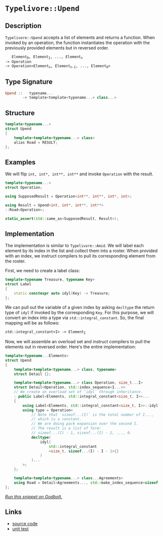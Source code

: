 <!-- Copyright 2024 Feng Mofan
SPDX-License-Identifier: Apache-2.0 -->

# `Typelivore::Upend`

## Description

`Typelivore::Upend` accepts a list of elements and returns a function.
When invoked by an operation, the function instantiates the operation with the previously provided elements but in reversed order.

<pre><code>   Element<sub>0</sub>, Element<sub>1</sub>, ..., Element<sub>n</sub>
-> Operation
-> Operation&lt;Element<sub>n</sub>, Element<sub>n-1</sub>, ..., Element<sub>0</sub>&gt;</code></pre>

## Type Signature

```Haskell
Upend ::   typename...
        -> template<template<typename...> class...>
```

## Structure

```C++
template<typename...>
struct Upend
{
    template<template<typename...> class>
    alias Road = RESULT;
};
```

## Examples

We will flip `int, int*, int**, int**` and invoke `Operation` with the result.

```C++
template<typename...>
struct Operation;

using SupposedResult = Operation<int**, int**, int*, int>;

using Result = Upend<int, int*, int**, int**>
::Road<Operation>;

static_assert(std::same_as<SupposedResult, Result>);
```

## Implementation

The implementation is similar to `Typelivore::Amid`.
We will label each element by its index in the list and collect them into a roster.
When provided with an index, we instruct compilers to pull its corresponding element from the roster.

First, we need to create a label class:

```C++
template<typename Treasure, typename Key>
struct Label
{ 
    static constexpr auto idyl(Key) -> Treasure;
};
```

We can pull out the variable of a given index by asking `decltype` the return type of `idyl` if invoked by the corresponding `Key`.
For this purpose, we will convert an index into a type via `std::integral_constant`.
So, the final mapping will be as follows:

<pre><code>std::integral_constant&lt;I&gt; -> Element<sub>I</sub></code></pre>

Now, we will assemble an overload set and instruct compilers to pull the elements out in reversed order. Here's the entire implementation:

```C++
template<typename...Elements>
struct Upend
{
    template<template<typename...> class, typename>
    struct Detail {};

    template<template<typename...> class Operation, size_t...I>
    struct Detail<Operation, std::index_sequence<I...>>
    // We create an overload set of `idyl` through inheritance.
    : public Label<Elements, std::integral_constant<size_t, I>>...
    {
        using Label<Elements, std::integral_constant<size_t, I>>::idyl...;
        using type = Operation<
            // Note that `sizeof...(I)` is the total number of I...,
            // which is a constant.
            // We are doing pack expansion over the second I.
            // The result is a list of form:
            // sizeof...(I) - 1, sizeof...(I) - 2, ..., 0. 
            decltype(
                idyl(
                    std::integral_constant
                    <size_t, sizeof...(I) - I - 1>{}
                )
            )...
        >;
    };

    template<template<typename...> class...Agreements>
    using Road = Detail<Agreements..., std::make_index_sequence<sizeof...(Elements)>>::type;
};
```

[*Run this snippet on Godbolt.*](https://godbolt.org/#z:OYLghAFBqd5QCxAYwPYBMCmBRdBLAF1QCcAaPECAMzwBtMA7AQwFtMQByARg9KtQYEAysib0QXACx8BBAKoBnTAAUAHpwAMvAFYTStJg1DIApACYAQuYukl9ZATwDKjdAGFUtAK4sGIAKwAzKSuADJ4DJgAcj4ARpjEAf6kAA6oCoRODB7evgHBaRmOAuGRMSzxif7JdpgOWUIETMQEOT5%2BQbaY9sUMjc0EpdFxCUm2TS1teZ0KE4MRwxWj1QCUtqhexMjsHOaBEcjeWADUJoFuXo60hACeZ9gmGgCCewdHmKfnyLPoWFT3jxezwImBYKQMILObgINxSjFYHwAKsRMEwFJtMKRjjC4cw2McANKYO6BB7PWbELwOY6hJjxWiAkwAdgsp2exw5x1mTEcyGOaAYs0wqhSxGOTEuqGOeHQN1oECJNxWxwAtPdjsjUeiUWcrM9mQARXWM4Gg8E8zBQnHwtgAOnt2HobEECgB5IIlOpclx6EZLMBnOxZohlvOILBIatsJtmHttvVhzRCix1rxobJT0DFKpBGOBswTTop39TKNgT1QMznPD5shYeDFqjuIRcYTBgUCmOAHk4cQeVksRkAF6YAD6BDjAEk3VWOdnqfnCwzzj2Ev2BIOCOgQCAIlhVKOlABHLyMbZQyet0kzwMAelvxwA6h9kCiLeKGMdUAA3BK0VBMOgXIFl%2BVCnAAbBoMpyiYkHYggxAbMACDSgwCAJIQhjbPG7KciAxwpF4sTXHytL0lCjqgowBDJlyW47hEILAH2tCjgK3KCFCw5jgQWLTtepKtrhHLMhWgaBl4GRGDSdLdBRTrUbRPwMYImDMWIbECBxBBcXgI7jnxAKkgxsq0FeYniRykkRMA2LRp8Brdr264MFCAaWeJ97HFEqAgvBPIQRo3GoFQcYQJOKywRo0qdgQ6HYr5YjHAwIxiiFxyXvapDuR5nJeQA7ggeDICheCdkw/JaU0gg4bOuXHF5z7iiixzoKgNkEUwyAANbHMKKSGBkAhfr%2BYpxR8SgCkBl45fVXmIvFKLorQuZleKxzXLMoHHPwxAsCAs25V5wWhfa4XKiqxxcIOemYCFYURaqxxmFicZYhotpsnVuVYIc1oQId9UctB8qA0DWb0buqnqax7HVTpwng5Zun6bxXK3fdZ2PZdk5PVwAIlkaiNI5FxMeSsQnfZyRkWSJpbGvqiM1pG9YRo2YbRmmV7YPy7YKHGTzMZgVEujenLWdJABKAFAWcjmLkwdBQoLKIizRb10duIAsEw3VjnuwqHpgJ5nqGbgnWFlHOjRkUCdgO7WgzLz0%2BWJpPLeABUXvez7t6Ap7XuItgQiIt7fvPAHPu%2B27rwMIcXgnFCArbCkNEzoCzPs9CnMtvaM7zrmq59r0TuAhLtlCF4KSFJg6CS5gy25nLTlriX5yMV7WIdx7XeCD3qE6QJFZl1Jtn143DnHN6rhQoxvcEP33fz17M47tLgFQkXLk0273K8qOSYJAQEDKSACgIgfrrnJX1fpLX49eCtWIPyt9y2xWHBrLQnD%2BLwfgcFoUgqBOBuGsNYLkGwtgfD2DwUgBBNCfzWN1AIkhbQaEkFwJkgQND%2BA0GYcC4EzAAA4iH6E4JIXg%2B0uAaA0KQf%2BgDgEcF4AoEAtD4EAM/qQOAsAYCIBABsAghFeIUAgGgMEdAEhRARJwVQRDwIqnApIY4wBkB8ikLaMwvBa6EBIDKPQ/BBAiDEOwKQMhBCKBUOoDhpBdDXXyn2FInAeBfx/n/BBQDOBdkuEI7asj5GKOUaoq6qCzDHAgB4cR9AxQwJWLwdhWg1gQCQGIlIEiyAiJSWkkAwApAvRoCtBILCICxHcbECIzQbhON4GU5gxAbhdliNoOo7DYFiOtl2BgtBKnWKwLELwwA3BiFoCw7gvAsA6yMOIHpeAUT1F/CMwBwo6iXB2LAxi3R3HXFiH2OpHgsDuI9HgfaozSCjViHffMEzgDXCMAgtYVADDAAUAANTwJgfKq5/6wIMcIUQ4hTE/IsWodxtj9CGGMGAyw%2Bg8CxBYZANYqBU5ZBGSqH4ctTCWGsGYBho1iAygbvANYtR6jOAgK4KYfhrphAWOUSoehCiZAEBS%2Bl6RGUMCGLS0Y11iW9H6JMTw7Q9A8oaHMDlqUhVzGZdy0VNLxVcCJZA7YEgXEcF/nQ9xjDjh%2BIUUolRaiQlhNwDo6JZhAjyriXctY6FAKjAgEgkAkhAi2gAJyBCZJIdBZhJCQRweBZ1ZCOAUNIPtM1tpwJcHAkQ51RCI3%2BAwf4V14F1XWMYcw1hcC7lcN4Uk/h3jLjkEoJkqJUi2CcGaCwb8TIVQVUTNJLgzrbRcDQVo/ARA8Xbmuj8ox/zpCAqUMC6xugXr2KYI40ZKq1X0N4IwrxgjLjbXLZW6tvNwVXQbU26K4TUCRISKcU1ZhYkZo4Yk5J27UlRILaIs9WTF1VtrTk511C%2BB0BBMQIpJTrE1IqVU0gX66kNKaQ4H9bTqIdK6e43p/TBm0GGT%2B8Z4KpmAPwLMxw8z3FLOQCsn96zv7WK2Tsm4eydiAMOcc2BZyLmggQzZTNDymBPNee8z5P6u1/JMb22QQKrGAKHWC25GKrBQq2XCu1QCkVaU4Kirc6LIUWGxdO3F%2BKRNEu6M0rILgGDuAFXkKlmmxVLESNdBlvQpWpFZb0fTdLuWqZJX0SV2nKVdB6CKgYlmuXjAGKZ7kLQ3OGYVZsJV8qA2To1ZwZqFaq01oMHW9daDDWtpIHus1h74mININarAiRRO4aDSGht6CmQJqZFgyQXrFHXSnR4phth02pcSdmpAAihGXqLZI6RHBy0BJYAob8fJvz1ttCGWYLbjV6M7bIbt7GzHyH7dxnQIBggjrHc44LbiU2eLzbmdKnWlHdd68cfrDahu5i3Tuk1gRAgpczTm1r6TC3XqiSAXr1dRyHdHMdg%2Be1FHPoKW%2BygH7AF/u6bAoHAHmnAe3e0zp3SkOYD6QMoZIzYHwcmcRsZMy1NoesRhrDJycObJhQRojBy8Vkd4BRpQlzqO3OPXwR5Ly3kfNxCxibbGJAcfMbNkFC2%2BMQsxUJmFymxO9BGbeZSAmsU4oSO2gl8KnNqdJeShzehqVlDlWZooWRTPGayL5oVNneX2dyI54VAg%2BXzDVwZiVnnlfStc7Kq3QWFCKpMROtbDCws7eOHtvrA3jvxeNUl81R6ElWtRJlygKrcsgDMA2i71R0HUI0Bdpkkbk0e%2BqywthlrSDIMkP4F1/giH4OdZIZ1WC3VcGCLhwI7vp2cAtcelVmj0/1%2Bq3VtYo0hp%2BEkEAA)

## Links

- [source code](../../../../conceptrodon/descend/typelivore/upend.hpp)
- [unit test](../../../../tests/unit/metafunctions/typelivore/upend.test.hpp)
